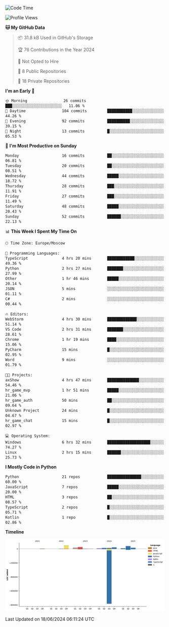 <!--START_SECTION:waka-->
![Code Time](http://img.shields.io/badge/Code%20Time-371%20hrs%2020%20mins-blue)

![Profile Views](http://img.shields.io/badge/Profile%20Views-2-blue)

**🐱 My GitHub Data** 

> 📦 31.8 kB Used in GitHub's Storage 
 > 
> 🏆 76 Contributions in the Year 2024
 > 
> 🚫 Not Opted to Hire
 > 
> 📜 8 Public Repositories 
 > 
> 🔑 18 Private Repositories 
 > 
**I'm an Early 🐤** 

```text
🌞 Morning                26 commits          ███░░░░░░░░░░░░░░░░░░░░░░   11.06 % 
🌆 Daytime                104 commits         ███████████░░░░░░░░░░░░░░   44.26 % 
🌃 Evening                92 commits          ██████████░░░░░░░░░░░░░░░   39.15 % 
🌙 Night                  13 commits          █░░░░░░░░░░░░░░░░░░░░░░░░   05.53 % 
```
📅 **I'm Most Productive on Sunday** 

```text
Monday                   16 commits          ██░░░░░░░░░░░░░░░░░░░░░░░   06.81 % 
Tuesday                  20 commits          ██░░░░░░░░░░░░░░░░░░░░░░░   08.51 % 
Wednesday                44 commits          █████░░░░░░░░░░░░░░░░░░░░   18.72 % 
Thursday                 28 commits          ███░░░░░░░░░░░░░░░░░░░░░░   11.91 % 
Friday                   27 commits          ███░░░░░░░░░░░░░░░░░░░░░░   11.49 % 
Saturday                 48 commits          █████░░░░░░░░░░░░░░░░░░░░   20.43 % 
Sunday                   52 commits          ██████░░░░░░░░░░░░░░░░░░░   22.13 % 
```


📊 **This Week I Spent My Time On** 

```text
🕑︎ Time Zone: Europe/Moscow

💬 Programming Languages: 
TypeScript               4 hrs 20 mins       ████████████░░░░░░░░░░░░░   49.36 % 
Python                   2 hrs 27 mins       ███████░░░░░░░░░░░░░░░░░░   27.99 % 
Other                    1 hr 46 mins        █████░░░░░░░░░░░░░░░░░░░░   20.14 % 
JSON                     5 mins              ░░░░░░░░░░░░░░░░░░░░░░░░░   01.11 % 
C#                       2 mins              ░░░░░░░░░░░░░░░░░░░░░░░░░   00.44 % 

🔥 Editors: 
WebStorm                 4 hrs 30 mins       █████████████░░░░░░░░░░░░   51.14 % 
VS Code                  2 hrs 31 mins       ███████░░░░░░░░░░░░░░░░░░   28.61 % 
Chrome                   1 hr 19 mins        ████░░░░░░░░░░░░░░░░░░░░░   15.06 % 
PyCharm                  15 mins             █░░░░░░░░░░░░░░░░░░░░░░░░   02.95 % 
Word                     9 mins              ░░░░░░░░░░░░░░░░░░░░░░░░░   01.79 % 

🐱‍💻 Projects: 
axShow                   4 hrs 47 mins       ██████████████░░░░░░░░░░░   54.46 % 
hr_game_mvp              1 hr 51 mins        █████░░░░░░░░░░░░░░░░░░░░   21.06 % 
hr_game_auth             50 mins             ██░░░░░░░░░░░░░░░░░░░░░░░   09.64 % 
Unknown Project          24 mins             █░░░░░░░░░░░░░░░░░░░░░░░░   04.67 % 
hr_game_chat             15 mins             █░░░░░░░░░░░░░░░░░░░░░░░░   02.97 % 

💻 Operating System: 
Windows                  6 hrs 32 mins       ███████████████████░░░░░░   74.27 % 
Linux                    2 hrs 15 mins       ██████░░░░░░░░░░░░░░░░░░░   25.73 % 
```

**I Mostly Code in Python** 

```text
Python                   21 repos            ███████████████░░░░░░░░░░   60.00 % 
JavaScript               7 repos             █████░░░░░░░░░░░░░░░░░░░░   20.00 % 
HTML                     3 repos             ██░░░░░░░░░░░░░░░░░░░░░░░   08.57 % 
TypeScript               2 repos             █░░░░░░░░░░░░░░░░░░░░░░░░   05.71 % 
Kotlin                   1 repo              █░░░░░░░░░░░░░░░░░░░░░░░░   02.86 % 
```



**Timeline**

![Lines of Code chart](https://raw.githubusercontent.com/adlemx/adlemx/main/assets/bar_graph.png)


 Last Updated on 18/06/2024 06:11:24 UTC
<!--END_SECTION:waka-->
